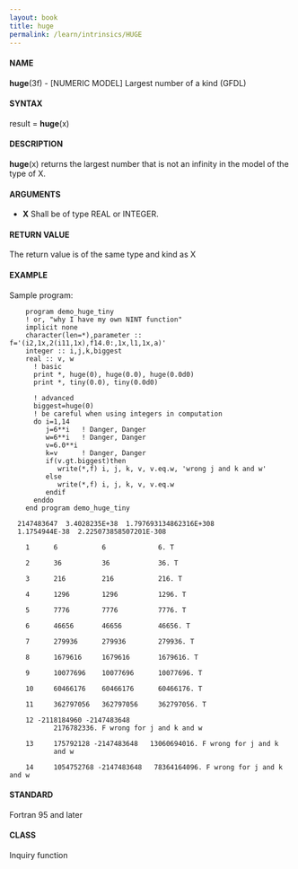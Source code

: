 ```yaml
---
layout: book
title: huge
permalink: /learn/intrinsics/HUGE
---
```

#### NAME

__huge__(3f) - \[NUMERIC MODEL\] Largest number of a kind
(GFDL)

#### SYNTAX

result = __huge__(x)

#### DESCRIPTION

__huge__(x) returns the largest number that is not an infinity in the
model of the type of X.

#### ARGUMENTS

  - __X__
    Shall be of type REAL or INTEGER.

#### RETURN VALUE

The return value is of the same type and kind as X

#### EXAMPLE

Sample program:

```
    program demo_huge_tiny
    ! or, "why I have my own NINT function"
    implicit none
    character(len=*),parameter :: f='(i2,1x,2(i11,1x),f14.0:,1x,l1,1x,a)'
    integer :: i,j,k,biggest
    real :: v, w
      ! basic
      print *, huge(0), huge(0.0), huge(0.0d0)
      print *, tiny(0.0), tiny(0.0d0)

      ! advanced
      biggest=huge(0)
      ! be careful when using integers in computation
      do i=1,14
         j=6**i   ! Danger, Danger
         w=6**i   ! Danger, Danger
         v=6.0**i
         k=v      ! Danger, Danger
         if(v.gt.biggest)then
            write(*,f) i, j, k, v, v.eq.w, 'wrong j and k and w'
         else
            write(*,f) i, j, k, v, v.eq.w
         endif
      enddo
    end program demo_huge_tiny
```

```
  2147483647  3.4028235E+38  1.797693134862316E+308
  1.1754944E-38  2.225073858507201E-308

    1      6           6             6. T

    2      36          36            36. T

    3      216         216           216. T

    4      1296        1296          1296. T

    5      7776        7776          7776. T

    6      46656       46656         46656. T

    7      279936      279936        279936. T

    8      1679616     1679616       1679616. T

    9      10077696    10077696      10077696. T

    10     60466176    60466176      60466176. T

    11     362797056   362797056     362797056. T

    12 -2118184960 -2147483648
           2176782336. F wrong for j and k and w

    13     175792128 -2147483648   13060694016. F wrong for j and k
           and w

    14     1054752768 -2147483648   78364164096. F wrong for j and k and w
```
#### STANDARD

Fortran 95 and later

#### CLASS

Inquiry function
